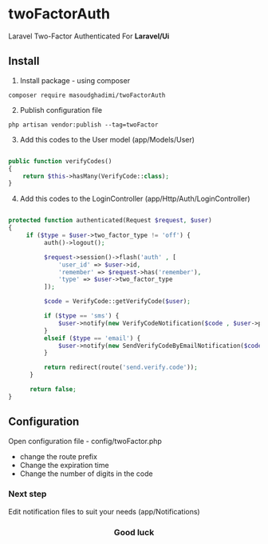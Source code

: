 # twoFactorAuth
Laravel Two-Factor Authenticated For <b>Laravel/Ui</b>


<h2>Install</h2>

1) Install package - using composer

`composer require masoudghadimi/twoFactorAuth`

2) Publish configuration file

`php artisan vendor:publish --tag=twoFactor`

3) Add this codes to the User model (app/Models/User)

```php

public function verifyCodes()
{
    return $this->hasMany(VerifyCode::class);
}

```

4) Add this codes to the LoginController (app/Http/Auth/LoginController)

```php

protected function authenticated(Request $request, $user)
{
     if ($type = $user->two_factor_type != 'off') {
          auth()->logout();

          $request->session()->flash('auth' , [
              'user_id' => $user->id,
              'remember' => $request->has('remember'),
              'type' => $user->two_factor_type
          ]);

          $code = VerifyCode::getVerifyCode($user);

          if ($type == 'sms') {
              $user->notify(new VerifyCodeNotification($code , $user->phone_number));
          }
          elseif ($type == 'email') {
              $user->notify(new SendVerifyCodeByEmailNotification($code , $user->email));
          }

          return redirect(route('send.verify.code'));
      }

      return false;
}

```

<h2>Configuration</h2>

Open configuration file - config/twoFactor.php

- change the route prefix
- Change the expiration time
- Change the number of digits in the code

<h3>Next step</h3>

Edit notification files to suit your needs (app/Notifications)

<h3 align="center">Good luck</h3>
